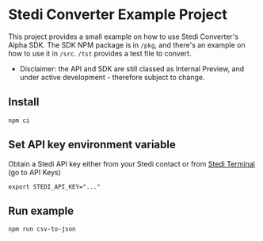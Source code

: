 # Stedi Converter Example Project

This project provides a small example on how to use Stedi Converter's Alpha SDK. The SDK NPM package is in `/pkg`, and there's
an example on how to use it in `/src`. `/tst` provides a test file to convert.

* Disclaimer: the API and SDK are still classed as Internal Preview, and under active development - therefore subject to change.

## Install

```shell
npm ci
```

## Set API key environment variable

Obtain a Stedi API key either from your Stedi contact or from [Stedi Terminal](https://terminal.stedi.com/) (go to API Keys)

```shell
export STEDI_API_KEY="..."
```

## Run example

```
npm run csv-to-json
```
